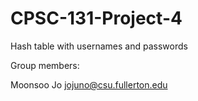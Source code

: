 # CPSC-131-Project-4
Hash table with usernames and passwords

Group members:

Moonsoo Jo				jojuno@csu.fullerton.edu
